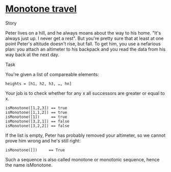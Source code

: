 # [Monotone travel](https://www.codewars.com/kata/54466996990c921f90000d61) #

Story

Peter lives on a hill, and he always moans about the way to his home. "It's always just up. I never get a rest". But you're pretty sure that at least at one point Peter's altitude doesn't rise, but fall. To get him, you use a nefarious plan: you attach an altimeter to his backpack and you read the data from his way back at the next day.

Task

You're given a list of compareable elements:

    heights = [h1, h2, h3, …, hn]

Your job is to check whether for any x all successors are greater or equal to x.

    isMonotone([1,2,3]) == true
    isMonotone([1,1,2]) == true
    isMonotone([1])     == true
    isMonotone([3,2,1]) == false
    isMonotone([3,2,2]) == false

If the list is empty, Peter has probably removed your altimeter, so we cannot prove him wrong and he's still right:

    isMonotone([])     == True

Such a sequence is also called monotone or monotonic sequence, hence the name isMonotone.

